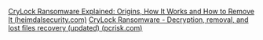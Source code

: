 [CryLock Ransomware Explained: Origins, How It Works and How to Remove It (heimdalsecurity.com)](https://heimdalsecurity.com/blog/crylock-ransomware/)
[CryLock Ransomware - Decryption, removal, and lost files recovery (updated) (pcrisk.com)](https://www.pcrisk.com/removal-guides/16814-crylock-ransomware)
